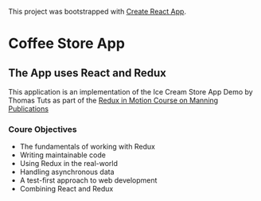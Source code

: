 This project was bootstrapped with [Create React App](https://github.com/facebook/create-react-app).

# Coffee Store App
## The App uses React and Redux
This application is an implementation of the Ice Cream Store App Demo by Thomas Tuts as part of the [Redux in Motion Course on Manning Publications](https://www.manning.com/livevideo/redux-in-motion)

### Coure Objectives
* The fundamentals of working with Redux
* Writing maintainable code
* Using Redux in the real-world
* Handling asynchronous data
* A test-first approach to web development
* Combining React and Redux